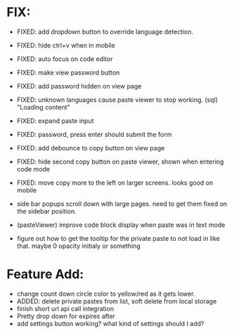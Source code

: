 # FIX:
- FIXED: add dropdown button to override language detection.
- FIXED: hide ctrl+v when in mobile
- FIXED: auto focus on code editor
- FIXED: make view password button
- FIXED: add password hidden on view page
- FIXED: unknown languages cause paste viewer to stop working. (sql) "Loading content"
- FIXED: expand paste input
- FIXED: password, press enter should submit the form
- FIXED: add debounce to copy button on view page
- FIXED: hide second copy button on paste viewer, shown when entering code mode
- FIXED: move copy more to the left on larger screens. looks good on mobile

- side bar popups scroll down with large pages. need to get them fixed on the sidebar position. 
- (pasteViewer) improve code block display when paste was in text mode
- figure out how to get the tooltip for the private paste to not load in like that. maybe 0 opacity initialy or something

# Feature Add:

- change count down circle color to yellow/red as it gets lower. 
- ADDED: delete private pastes from list, soft delete from local storage
- finish short url api call integration
- Pretty drop down for expires after
- add settings button working? what kind of settings should I add?

